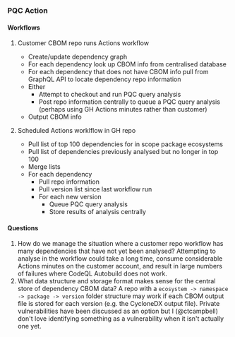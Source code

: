 ### PQC Action

#### Workflows

1. Customer CBOM repo runs Actions workflow
   - Create/update dependency graph
   - For each dependency look up CBOM info from centralised database
   - For each dependency that does not have CBOM info pull from GraphQL API to locate dependency repo information
   - Either
     - Attempt to checkout and run PQC query analysis
     - Post repo information centrally to queue a PQC query analysis (perhaps using GH Actions minutes rather than customer)
   - Output CBOM info

2. Scheduled Actions worklflow in GH repo
   - Pull list of top 100 dependencies for in scope package ecosystems
   - Pull list of dependencies previously analysed but no longer in top 100
   - Merge lists
   - For each dependency
     - Pull repo information
     - Pull version list since last workflow run
     - For each new version
       - Queue PQC query analysis
       - Store results of analysis centrally
      
#### Questions

1. How do we manage the situation where a customer repo workflow has many dependencies that have not yet been analysed? Attempting to analyse in the workflow could take a long time, consume considerable Actions minutes on the customer account, and result in large numbers of failures where CodeQL Autobuild does not work.
2. What data structure and storage format makes sense for the central store of dependency CBOM data? A repo with a `ecosystem -> namespace -> package -> version` folder structure may work if each CBOM output file is stored for each version (e.g. the CycloneDX output file). Private vulnerabilities have been discussed as an option but I (@ctcampbell) don't love identifying something as a vulnerability when it isn't actually one yet.
